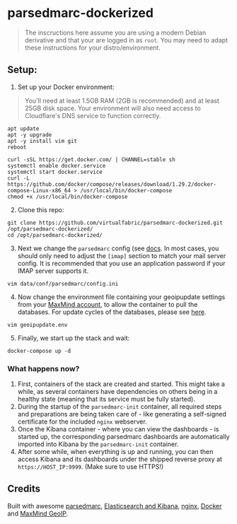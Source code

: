 # parsedmarc-dockerized

> The inscructions here assume you are using a modern Debian derivative and that your are logged in as `root`. You may need to adapt these instructions for your distro/environment.


## Setup:

1. Set up your Docker environment:
> You'll need at least 1.5GB RAM (2GB is recommended) and at least 25GB disk space. Your environment will also need access to Cloudflare's DNS service to function correctly.
```
apt update
apt -y upgrade
apt -y install vim git
reboot
```

```
curl -sSL https://get.docker.com/ | CHANNEL=stable sh
systemctl enable docker.service
systemctl start docker.service
curl -L https://github.com/docker/compose/releases/download/1.29.2/docker-compose-Linux-x86_64 > /usr/local/bin/docker-compose
chmod +x /usr/local/bin/docker-compose
```


2. Clone this repo:
```
git clone https://github.com/virtualfabric/parsedmarc-dockerized.git /opt/parsedmarc-dockerized/
cd /opt/parsedmarc-dockerized/
```


3. Next we change the `parsedmarc` config (see [docs](https://domainaware.github.io/parsedmarc/#configuration-file). In most cases, you should only need to adjust the `[imap]` section to match your mail server config. It is recommended that you use an application password if your IMAP server supports it.
```
vim data/conf/parsedmarc/config.ini
```


4. Now change the environment file containing your geoipupdate settings from your [MaxMind account](https://www.maxmind.com/en/account/), to allow the container to pull the databases. For update cycles of the databases, please see [here](https://support.maxmind.com/geoip-faq/geoip2-and-geoip-legacy-database-updates/how-often-are-the-geoip2-and-geoip-legacy-databases-updated/).
```
vim geoipupdate.env
```


5. Finally, we start up the stack and wait:
```
docker-compose up -d
```


### What happens now?

1. First, containers of the stack are created and started. This might take a while, as several containers have dependencies on others being in a healthy state (meaning that its service must be fully started).
2. During the startup of the `parsedmarc-init` container, all required steps and preparations are being taken care of - like generating a self-signed certificate for the included `nginx` webserver.
3. Once the Kibana container - where you can view the dashboards - is started up, the corresponding parsedmarc dashboards are automatically imported into Kibana by the `parsedmarc-init` container.
4. After some while, when everything is up and running, you can then access Kibana and its dashboards under the shipped reverse proxy at `https://HOST_IP:9999`. (Make sure to use HTTPS!)


## Credits

Built with awesome [parsedmarc](https://github.com/domainaware/checkdmarc), [Elasticsearch and Kibana](https://www.elastic.co/), [nginx](https://nginx.org), [Docker](https://docker.com) and [MaxMind GeoIP](https://dev.maxmind.com/geoip/geoip2/geolite2/).